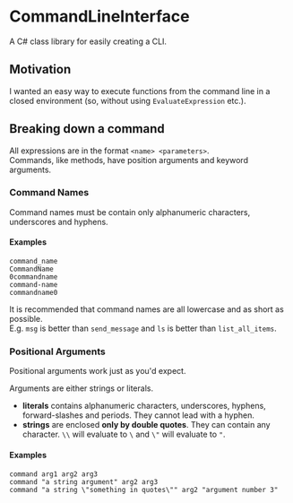 # CommandLineInterface
A C# class library for easily creating a CLI.

## Motivation
I wanted an easy way to execute functions from the command line in a closed environment (so, without using `EvaluateExpression` etc.).

## Breaking down a command
All expressions are in the format `<name> <parameters>`.   
Commands, like methods, have position arguments and keyword arguments.

### Command Names
Command names must be contain only alphanumeric characters, underscores and hyphens.  

#### Examples
```
command_name
CommandName
0commandname
command-name
commandname0
```

It is recommended that command names are all lowercase and as short as possible.  
E.g. `msg` is better than `send_message` and `ls` is better than `list_all_items`.

### Positional Arguments
Positional arguments work just as you'd expect.

Arguments are either strings or literals. 
- **literals** contains alphanumeric characters, underscores, hyphens, forward-slashes and periods. 
They cannot lead with a hyphen.  
- **strings** are enclosed **only by double quotes**. They can contain any character. `\\` will evaluate to `\` and `\"` will evaluate to `"`.

#### Examples
```
command arg1 arg2 arg3
command "a string argument" arg2 arg3
command "a string \"something in quotes\"" arg2 "argument number 3"
```

